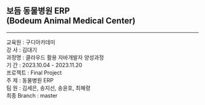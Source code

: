 <h2>보듬 동물병원 ERP <br> (Bodeum Animal Medical Center)</h2>
<hr>
교육원   : 구디아카데미 <br>
강  사   : 김대기 <br>
과정명   : 클라우드 활용 자바개발자 양성과정<br>
기  간   : 2023.10.04 - 2023.11.20 <br>
프로젝트 : Final Project <br>
주  제   : 동물병원 ERP <br>
팀  원   : 김세은, 송지선, 송윤호, 최혜령 <br>
최종 Branch : master
